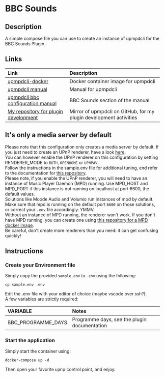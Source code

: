 # BBC Sounds

## Description

A simple compose file you can use to create an instance of upmpdcli for the BBC Sounds Plugin.  

## Links

Link|Description
:---|:--
[upmpdcli-docker](https://github.com/GioF71/upmpdcli-docker)|Docker container image for upmpdcli
[upmpdcli manual](https://www.lesbonscomptes.com/upmpdcli/pages/upmpdcli-manual.html)|Manual for upmpdcli
[upmpdcli bbc configuration manual](https://www.lesbonscomptes.com/upmpdcli/pages/upmpdcli-manual.html#_upmpdcli_bbc_sounds_plugin_parameters)|BBC Sounds section of the manual
[My repository for plugin development](https://github.com/GioF71/upmpdcli-plugins)|Mirror of upmpdcli on GitHub, for my plugin development activities

## It's only a media server by default

Please note that this configuration only creates a media server by default.
If you just need to create an UPnP renderer, have a look [here](https://github.com/GioF71/audio-tools/tree/main/players/upnp-renderer/upnp-renderer-simple).  
You can however enable the UPnP renderer on this configuration by setting RENDERER_MODE to `BOTH`, `OPENHOME` or `UPNPAV`.  
Follow the instructions in the sample.env file for additional tuning, end refer to the documentation for [this repository](https://github.com/GioF71/upmpdcli-docker).  
Please note, if you enable the UPnP renderer, you will need to have an instance of Music Player Daemon (MPD) running. Use MPD_HOST and MPD_PORT if this instance is not running on localhost at port 6600, the default values.  
Solutions like Moode Audio and Volumio run instances of mpd by default. Make sure that mpd is running on the default port `6600` on those solutions, or correct your `.env` file accordingly. YMMV.  
Without an instance of MPD running, the renderer won't work. If you don't have MPD running, you can create one using [this repository for a MPD docker image](https://github.com/GioF71/mpd-alsa-docker).  
Be careful, don't create more renderers than you need: it can get confusing quickly!  

## Instructions

### Create your Environment file

Simply copy the provided `sample.env` to `.env` using the following:

```text
cp sample.env .env
```

Edit the .env file with your editor of choice (maybe vscode over ssh?).  
A few variables are strictly required:

VARIABLE|Notes
:---|:---
BBC_PROGRAMME_DAYS|Programme days, see the plugin documentation

### Start the application

Simply start the container using:

`docker-compose up -d`

Then open your favorite upnp control point, and enjoy.  
